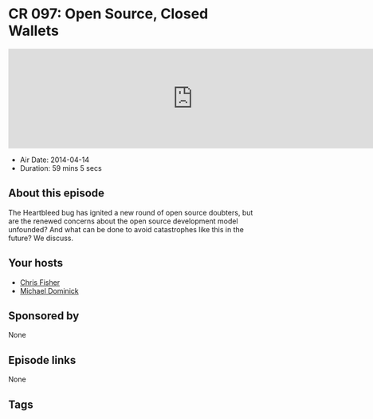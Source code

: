 # CR 097: Open Source, Closed Wallets

<iframe src="https://player.fireside.fm/v2/MLf2ZzhC+zvLwpky8?theme=dark" width="740" height="200" frameborder="0" scrolling="no"></iframe>

* Air Date: 2014-04-14
* Duration: 59 mins 5 secs

## About this episode

The Heartbleed bug has ignited a new round of open source doubters, but are the renewed concerns about the open source development model unfounded? And what can be done to avoid catastrophes like this in the future? We discuss.

## Your hosts
* [Chris Fisher](https://coder.show/hosts/chrislas)
* [Michael Dominick](https://coder.show/hosts/michael)

## Sponsored by

None



## Episode links

None



## Tags

